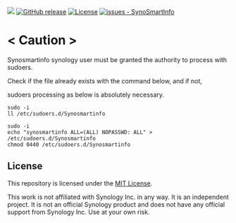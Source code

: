 <!-- @format -->

[![](https://img.shields.io/static/v1?label=Sponsor&message=%E2%9D%A4&logo=GitHub&color=%23fe8e86)](https://github.com/sponsors/PeterSuh-Q3)
[![GitHub release](https://img.shields.io/github/release/PeterSuh-Q3/SynoSmartInfo?include_prereleases=&sort=semver&color=blue)](https://github.com/PeterSuh-Q3/SynoSmartInfo/releases/)
[![License](https://img.shields.io/badge/License-MIT-blue)](#license)
[![issues - SynoSmartInfo](https://img.shields.io/github/issues/PeterSuh-Q3/SynoSmartInfo)](https://github.com/PeterSuh-Q3/SynoSmartInfo/issues)

# < Caution >

Synosmartinfo synology user must be granted the authority to process with sudoers.

Check if the file already exists with the command below, and if not,

sudoers processing as below is absolutely necessary.

```
sudo -i
ll /etc/sudoers.d/Synosmartinfo
```

```
sudo -i
echo "synosmartinfo ALL=(ALL) NOPASSWD: ALL" > /etc/sudoers.d/Synosmartinfo
chmod 0440 /etc/sudoers.d/Synosmartinfo
```

## License

This repository is licensed under the [MIT License](LICENSE).

This work is not affiliated with Synology Inc. in any way. It is an independent project. It is not an official Synology product and does not have any official support from Synology Inc. Use at your own risk.
